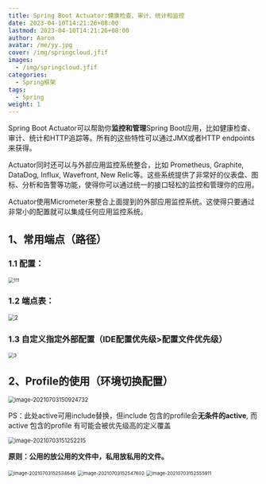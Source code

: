 ```yaml
---
title: Spring Boot Actuator:健康检查、审计、统计和监控
date: 2023-04-10T14:21:26+08:00
lastmod: 2023-04-10T14:21:26+08:00
author: Aaron
avatar: /me/yy.jpg
cover: /img/springcloud.jfif
images:
  - /img/springcloud.jfif
categories:
  - Spring框架
tags:
  - Spring
weight: 1
---
```

Spring Boot Actuator可以帮助你**监控和管理**Spring Boot应用，比如健康检查、审计、统计和HTTP追踪等。所有的这些特性可以通过JMX或者HTTP endpoints来获得。

Actuator同时还可以与外部应用监控系统整合，比如 Prometheus, Graphite, DataDog, Influx, Wavefront, New Relic等。这些系统提供了非常好的仪表盘、图标、分析和告警等功能，使得你可以通过统一的接口轻松的监控和管理你的应用。

Actuator使用Micrometer来整合上面提到的外部应用监控系统。这使得只要通过非常小的配置就可以集成任何应用监控系统。

## 1、常用端点（路径）

### 1.1 配置：

<img src="https://cdn.jsdelivr.net/gh/recordnote/cdn/img/111.png" alt="111" style="zoom: 67%;" /> 

### 1.2 端点表：

<img src="https://cdn.jsdelivr.net/gh/recordnote/cdn/img/2.png" alt="2" style="zoom: 80%;" /> 

### 1.3 自定义指定外部配置（**IDE配置优先级>配置文件优先级**）

<img src="https://cdn.jsdelivr.net/gh/recordnote/cdn/img/3.png" alt="3" style="zoom: 67%;" /> 

## 2、Profile的使用（环境切换配置）

<img src="https://cdn.jsdelivr.net/gh/recordnote/cdn/img/4.png" alt="image-20210703150924732" style="zoom:80%;" /> 

PS：此处active可用include替换，但include 包含的profile会**无条件的active**, 而active 包含的profile 有可能会被优先级高的定义覆盖

<img src="https://cdn.jsdelivr.net/gh/recordnote/cdn/img/image-2021070352215.png" alt="image-20210703151252215" style="zoom:80%;" /> 

**原则：公用的放公用的文件中，私用放私用的文件。**

<img src="https://cdn.jsdelivr.net/gh/recordnote/cdn/img/image-20703152534646.png" alt="image-20210703152534646" style="zoom: 67%;" /> 

<img src="https://cdn.jsdelivr.net/gh/recordnote/cdn/img/image-20210703157602.png" alt="image-20210703152547602" style="zoom:67%;" /> 

<img src="https://cdn.jsdelivr.net/gh/recordnote/cdn/img/image-20210752555911.png" alt="image-20210703152555911" style="zoom: 67%;" /> 

